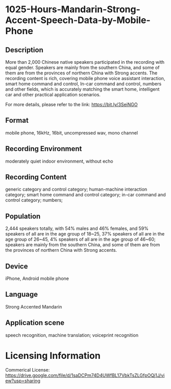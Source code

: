 # 1025-Hours-Mandarin-Strong-Accent-Speech-Data-by-Mobile-Phone


## Description
More than 2,000 Chinese native speakers participated in the recording with equal gender. Speakers are mainly from the southern China, and some of them are from the provinces of northern China with Strong accents. The recording content is rich, covering mobile phone voice assistant interaction, smart home command and control, In-car command and control, numbers and other fields, which is accurately matching the smart home, intelligent car and other practical application scenarios.

For more details, please refer to the link: https://bit.ly/3SeiNGO

## Format
mobile phone, 16kHz, 16bit, uncompressed wav, mono channel

## Recording Environment
moderately quiet indoor environment, without echo

## Recording Content
generic category  and control category; human-machine interaction category; smart home command and control category; in-car command and control category; numbers;

## Population
2,444 speakers totally, with 54% males and 46% females, and 59% speakers of all are in the age group of 18~25, 37% speakers of all are in the age group of 26~45, 4% speakers of all are in the age group of 46~60; speakers are mainly from the southern China, and some of them are from the provinces of northern China with Strong accents.

## Device
iPhone, Android mobile phone

## Language
Strong Accented Mandarin

## Application scene
speech recognition, machine translation; voiceprint recognition

# Licensing Information
Commerical License: https://drive.google.com/file/d/1saDCPm74D4UWfBL17VbkTsZLGfpOQj1J/view?usp=sharing
